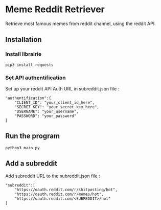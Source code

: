 # Meme Reddit Retriever

Retrieve most famous memes from reddit channel, using the reddit API.

## Installation

### Install librairie
```pip3 install requests```

### Set API authentification 
Set up your reddit API Auth URL in subreddit.json file : 
```
"authentification":{
    "CLIENT_ID": "your_client_id_here", 
    "SECRET_KEY": "your_secret_key_here",
    "USERNAME": "your_username",
    "PASSWORD": "your_password"
}

```

## Run the program 

```python3 main.py```

## Add a subreddit
Add subreddit URL to the subreddit.json file : 
```
"subreddit":[
    "https://oauth.reddit.com/r/shitposting/hot", 
    "https://oauth.reddit.com/r/memes/hot", 
    "https://oauth.reddit.com/<SUBREDDIT>/hot"
]

```